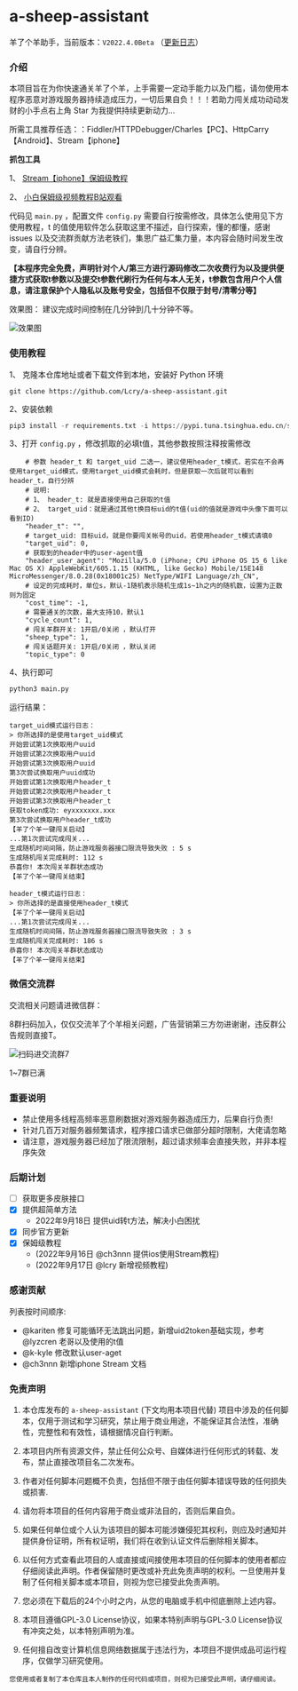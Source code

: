 # a-sheep-assistant
羊了个羊助手，当前版本：`V2022.4.0Beta` （[更新日志](./CHANGELOG.md)）

### 介绍

本项目旨在为你快速通关羊了个羊，上手需要一定动手能力以及门槛，请勿使用本程序恶意对游戏服务器持续造成压力，一切后果自负！！！若助力闯关成功动动发财的小手点右上角 Star 为我提供持续更新动力...

所需工具推荐任选：：Fiddler/HTTPDebugger/Charles【PC】、HttpCarry【Android】、Stream【iphone】

**抓包工具**

1、 [Stream【iphone】保姆级教程](docs/stream.md)

2、 [小白保姆级视频教程B站观看](https://www.bilibili.com/video/BV1hB4y1E7G3)


代码见 `main.py` ，配置文件 `config.py` 需要自行按需修改，具体怎么使用见下方使用教程，t 的值使用软件怎么获取这里不描述，自行探索，懂的都懂，感谢 issues 以及交流群贡献方法老铁们，集思广益汇集力量，本内容会随时间发生改变，请自行分辨。

**【本程序完全免费，声明针对个人/第三方进行源码修改二次收费行为以及提供便捷方式获取t参数以及提交t参数代刷行为任何与本人无关，t参数包含用户个人信息，请注意保护个人隐私以及账号安全，包括但不仅限于封号/清零分等】**

效果图： 建议完成时间控制在几分钟到几十分钟不等。

![效果图](./preview1.png)


### 使用教程
1、 克隆本仓库地址或者下载文件到本地，安装好 Python 环境
```shell
git clone https://github.com/Lcry/a-sheep-assistant.git
```
2、安装依赖
```python
pip3 install -r requirements.txt -i https://pypi.tuna.tsinghua.edu.cn/simple
```

3、打开 `config.py` ，修改抓取的必填t值，其他参数按照注释按需修改
```shell
    # 参数 header_t 和 target_uid 二选一，建议使用header_t模式，若实在不会再使用target_uid模式，使用target_uid模式会耗时，但是获取一次后就可以看到header_t，自行分辨
    # 说明: 
    # 1、 header_t: 就是直接使用自己获取的t值
    # 2、 target_uid：就是通过其他t换目标uid的t值(uid的值就是游戏中头像下面可以看到ID)
    "header_t": "",
    # target_uid: 目标uid，就是你要闯关帐号的uid，若使用header_t模式请填0
    "target_uid": 0,
    # 获取到的header中的user-agent值
    "header_user_agent": "Mozilla/5.0 (iPhone; CPU iPhone OS 15_6 like Mac OS X) AppleWebKit/605.1.15 (KHTML, like Gecko) Mobile/15E148 MicroMessenger/8.0.28(0x18001c25) NetType/WIFI Language/zh_CN",
    # 设定的完成耗时，单位s，默认-1随机表示随机生成1s~1h之内的随机数，设置为正数则为固定
    "cost_time": -1,
    # 需要通关的次数，最大支持10，默认1
    "cycle_count": 1,
    # 闯关羊群开关: 1开启/0关闭 ，默认打开
    "sheep_type": 1,
    # 闯关话题开关: 1开启/0关闭 ，默认关闭
    "topic_type": 0
```

4、执行即可
```python
python3 main.py
```
运行结果：

```shell
target_uid模式运行日志：
> 你所选择的是使用target_uid模式
开始尝试第1次换取用户uuid
开始尝试第2次换取用户uuid
开始尝试第3次换取用户uuid
第3次尝试换取用户uuid成功
开始尝试第1次换取用户header_t
开始尝试第2次换取用户header_t
开始尝试第3次换取用户header_t
获取token成功: eyxxxxxxx.xxx
第3次尝试换取用户header_t成功
【羊了个羊一键闯关启动】
...第1次尝试完成闯关...
生成随机时间间隔，防止游戏服务器接口限流导致失败 : 5 s
生成随机闯关完成耗时: 112 s
恭喜你! 本次闯关羊群状态成功
【羊了个羊一键闯关结束】
```

```shell
header_t模式运行日志：
> 你所选择的是直接使用header_t模式
【羊了个羊一键闯关启动】
...第1次尝试完成闯关...
生成随机时间间隔，防止游戏服务器接口限流导致失败 : 3 s
生成随机闯关完成耗时: 186 s
恭喜你! 本次闯关羊群状态成功
【羊了个羊一键闯关结束】
```

### 微信交流群
交流相关问题请进微信群：

8群扫码加入，仅仅交流羊了个羊相关问题，广告营销第三方勿进谢谢，违反群公告规则直接T。

![扫码进交流群7](./weixinGroup8.png)

1~7群已满

### 重要说明

- 禁止使用多线程高频率恶意刷数据对游戏服务器造成压力，后果自行负责!
- 针对几百万对服务器频繁请求，程序接口请求已做部分超时限制，大佬请忽略
- 请注意，游戏服务器已经加了限流限制，超过请求频率会直接失败，并非本程序失效

### 后期计划

- [ ] 获取更多皮肤接口
- [X] 提供超简单方法
  - 2022年9月18日 提供uid转t方法，解决小白困扰
- [X] 同步官方更新
- [X] 保姆级教程
  - (2022年9月16日 @ch3nnn 提供ios使用Stream教程)
  - (2022年9月17日 @lcry 新增视频教程)

### 感谢贡献

列表按时间顺序:
- @kariten 修复可能循环无法跳出问题，新增uid2token基础实现，参考@lyzcren 老哥以及使用的t值
- @k-kyle 修改默认user-aget
- @ch3nnn 新增iphone Stream 文档




### 免责声明

1. 本仓库发布的 `a-sheep-assistant` (下文均用本项目代替) 项目中涉及的任何脚本，仅用于测试和学习研究，禁止用于商业用途，不能保证其合法性，准确性，完整性和有效性，请根据情况自行判断。

2. 本项目内所有资源文件，禁止任何公众号、自媒体进行任何形式的转载、发布，禁止直接改项目名二次发布。

3. 作者对任何脚本问题概不负责，包括但不限于由任何脚本错误导致的任何损失或损害.

4. 请勿将本项目的任何内容用于商业或非法目的，否则后果自负。

5. 如果任何单位或个人认为该项目的脚本可能涉嫌侵犯其权利，则应及时通知并提供身份证明，所有权证明，我们将在收到认证文件后删除相关脚本。

6. 以任何方式查看此项目的人或直接或间接使用本项目的任何脚本的使用者都应仔细阅读此声明。作者保留随时更改或补充此免责声明的权利。一旦使用并复制了任何相关脚本或本项目，则视为您已接受此免责声明。

7. 您必须在下载后的24个小时之内，从您的电脑或手机中彻底删除上述内容。

8. 本项目遵循GPL-3.0 License协议，如果本特别声明与GPL-3.0 License协议有冲突之处，以本特别声明为准。

9. 任何擅自改变计算机信息网络数据属于违法行为，本项目不提供成品可运行程序，仅做学习研究使用。

`您使用或者复制了本仓库且本人制作的任何代码或项目，则视为已接受此声明，请仔细阅读。`
